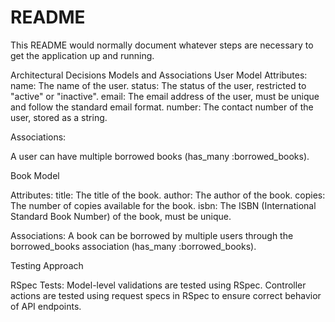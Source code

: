 # README

This README would normally document whatever steps are necessary to get the
application up and running.

Architectural Decisions
Models and Associations
User Model
Attributes:
name: The name of the user.
status: The status of the user, restricted to "active" or "inactive".
email: The email address of the user, must be unique and follow the standard email format.
number: The contact number of the user, stored as a string.

Associations:

A user can have multiple borrowed books (has_many :borrowed_books).

Book Model

Attributes:
title: The title of the book.
author: The author of the book.
copies: The number of copies available for the book.
isbn: The ISBN (International Standard Book Number) of the book, must be unique.

Associations:
A book can be borrowed by multiple users through the borrowed_books association (has_many :borrowed_books).

Testing Approach

RSpec Tests:
Model-level validations are tested using RSpec.
Controller actions are tested using request specs in RSpec to ensure correct behavior of API endpoints.

